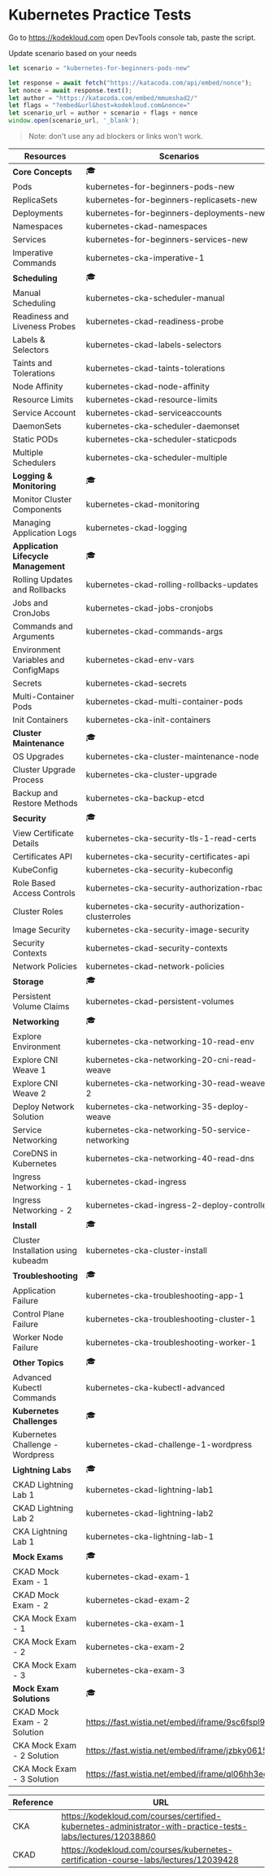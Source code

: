 # Kubernetes Practice Tests 

Go to https://kodekloud.com open DevTools console tab, paste the script.

Update scenario based on your needs
```javascript
let scenario = "kubernetes-for-beginners-pods-new"

let response = await fetch("https://katacoda.com/api/embed/nonce");
let nonce = await response.text();
let author = "https://katacoda.com/embed/mmumshad2/"
let flags = "?embed&url&host=kodekloud.com&nonce="
let scenario_url = author + scenario + flags + nonce
window.open(scenario_url, '_blank');
```
> Note: don't use any ad blockers or links won't work.

Resources | Scenarios
--- | --- 
**Core Concepts** | :mortar_board:
Pods | kubernetes-for-beginners-pods-new
ReplicaSets | kubernetes-for-beginners-replicasets-new
Deployments | kubernetes-for-beginners-deployments-new
Namespaces | kubernetes-ckad-namespaces
Services | kubernetes-for-beginners-services-new
Imperative Commands | kubernetes-cka-imperative-1
**Scheduling** | :mortar_board:
Manual Scheduling | kubernetes-cka-scheduler-manual
Readiness and Liveness Probes | kubernetes-ckad-readiness-probe
Labels & Selectors | kubernetes-ckad-labels-selectors
Taints and Tolerations | kubernetes-ckad-taints-tolerations
Node Affinity | kubernetes-ckad-node-affinity
Resource Limits | kubernetes-ckad-resource-limits
Service Account | kubernetes-ckad-serviceaccounts
DaemonSets | kubernetes-cka-scheduler-daemonset
Static PODs | kubernetes-cka-scheduler-staticpods
Multiple Schedulers | kubernetes-cka-scheduler-multiple
**Logging & Monitoring** | :mortar_board:
Monitor Cluster Components | kubernetes-ckad-monitoring
Managing Application Logs | kubernetes-ckad-logging
**Application Lifecycle Management** | :mortar_board:
Rolling Updates and Rollbacks | kubernetes-ckad-rolling-rollbacks-updates
Jobs and CronJobs | kubernetes-ckad-jobs-cronjobs
Commands and Arguments | kubernetes-ckad-commands-args
Environment Variables and ConfigMaps | kubernetes-ckad-env-vars
Secrets | kubernetes-ckad-secrets
Multi-Container Pods | kubernetes-ckad-multi-container-pods
Init Containers | kubernetes-cka-init-containers
**Cluster Maintenance** | :mortar_board:
OS Upgrades | kubernetes-cka-cluster-maintenance-node
Cluster Upgrade Process | kubernetes-cka-cluster-upgrade
Backup and Restore Methods | kubernetes-cka-backup-etcd
**Security** | :mortar_board:
View Certificate Details | kubernetes-cka-security-tls-1-read-certs
Certificates API | kubernetes-cka-security-certificates-api
KubeConfig | kubernetes-cka-security-kubeconfig
Role Based Access Controls | kubernetes-cka-security-authorization-rbac
Cluster Roles | kubernetes-cka-security-authorization-clusterroles
Image Security | kubernetes-cka-security-image-security
Security Contexts | kubernetes-ckad-security-contexts
Network Policies | kubernetes-ckad-network-policies
**Storage** | :mortar_board:
Persistent Volume Claims | kubernetes-ckad-persistent-volumes
**Networking** | :mortar_board:
Explore Environment | kubernetes-cka-networking-10-read-env
Explore CNI Weave 1 | kubernetes-cka-networking-20-cni-read-weave
Explore CNI Weave 2 | kubernetes-cka-networking-30-read-weave-2
Deploy Network Solution | kubernetes-cka-networking-35-deploy-weave
Service Networking | kubernetes-cka-networking-50-service-networking
CoreDNS in Kubernetes | kubernetes-cka-networking-40-read-dns
Ingress Networking - 1 | kubernetes-ckad-ingress
Ingress Networking - 2 | kubernetes-ckad-ingress-2-deploy-controller
**Install** | :mortar_board:
Cluster Installation using kubeadm | kubernetes-cka-cluster-install
**Troubleshooting** | :mortar_board:
Application Failure | kubernetes-cka-troubleshooting-app-1
Control Plane Failure | kubernetes-cka-troubleshooting-cluster-1
Worker Node Failure | kubernetes-cka-troubleshooting-worker-1
**Other Topics** | :mortar_board:
Advanced Kubectl Commands | kubernetes-cka-kubectl-advanced
**Kubernetes Challenges** | :mortar_board:
Kubernetes Challenge - Wordpress | kubernetes-ckad-challenge-1-wordpress
**Lightning Labs** | :mortar_board:
CKAD Lightning Lab 1 | kubernetes-ckad-lightning-lab1
CKAD Lightning Lab 2 | kubernetes-ckad-lightning-lab2
CKA Lightning Lab 1 | kubernetes-cka-lightning-lab-1
**Mock Exams** | :mortar_board:
CKAD Mock Exam - 1 | kubernetes-ckad-exam-1
CKAD Mock Exam - 2 | kubernetes-ckad-exam-2
CKA Mock Exam - 1 | kubernetes-cka-exam-1
CKA Mock Exam - 2 | kubernetes-cka-exam-2
CKA Mock Exam - 3 | kubernetes-cka-exam-3
**Mock Exam Solutions** | :mortar_board:
CKAD Mock Exam - 2 Solution | https://fast.wistia.net/embed/iframe/9sc6fspl9r
CKA Mock Exam - 2 Solution | https://fast.wistia.net/embed/iframe/jzbky0615l
CKA Mock Exam - 3 Solution | https://fast.wistia.net/embed/iframe/ql06hh3eey

Reference | URL 
--- | --- 
CKA | https://kodekloud.com/courses/certified-kubernetes-administrator-with-practice-tests-labs/lectures/12038860
CKAD | https://kodekloud.com/courses/kubernetes-certification-course-labs/lectures/12039428

